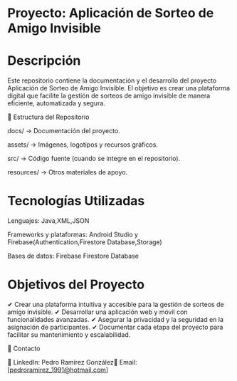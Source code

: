 # Proyecto: Aplicación de Sorteo de Amigo Invisible

# Descripción

Este repositorio contiene la documentación y el desarrollo del proyecto Aplicación de Sorteo de Amigo Invisible. El objetivo es crear una plataforma digital que facilite la gestión de sorteos de amigo invisible de manera eficiente, automatizada y segura.

📂 Estructura del Repositorio

docs/ → Documentación del proyecto.

assets/ → Imágenes, logotipos y recursos gráficos.

src/ → Código fuente (cuando se integre en el repositorio).

resources/ → Otros materiales de apoyo.

# Tecnologías Utilizadas

Lenguajes: Java,XML,JSON

Frameworks y plataformas: Android Studio y Firebase(Authentication,Firestore Database,Storage)

Bases de datos: Firebase Firestore Database

# Objetivos del Proyecto

✔ Crear una plataforma intuitiva y accesible para la gestión de sorteos de amigo invisible.
✔ Desarrollar una aplicación web y móvil con funcionalidades avanzadas.
✔ Asegurar la privacidad y la seguridad en la asignación de participantes.
✔ Documentar cada etapa del proyecto para facilitar su mantenimiento y escalabilidad.


🔗 Contacto

📍 LinkedIn: Pedro Ramírez González📧 Email: [pedroramirez_1991@hotmail.com]
